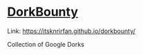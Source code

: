 # [DorkBounty](https://itsknrirfan.github.io/dorkbounty/)
Link: https://itsknrirfan.github.io/dorkbounty/

Collection of Google Dorks
